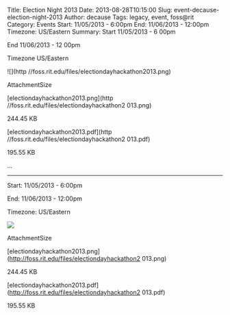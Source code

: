 Title: Election Night 2013
Date: 2013-08-28T10:15:00
Slug: event-decause-election-night-2013
Author: decause
Tags: legacy, event, foss@rit
Category: Events
Start: 11/05/2013 - 6:00pm
End: 11/06/2013 - 12:00pm
Timezone: US/Eastern
Summary: 
	Start  11/05/2013 - 6 00pm

End  11/06/2013 - 12 00pm

Timezone  US/Eastern

![](http //foss.rit.edu/files/electiondayhackathon2013.png)

AttachmentSize

[electiondayhackathon2013.png](http //foss.rit.edu/files/electiondayhackathon2
013.png)

244.45 KB

[electiondayhackathon2013.pdf](http //foss.rit.edu/files/electiondayhackathon2
013.pdf)

195.55 KB

 ... 

---
Start: 11/05/2013 - 6:00pm

End: 11/06/2013 - 12:00pm

Timezone: US/Eastern

![](http://foss.rit.edu/files/electiondayhackathon2013.png)

AttachmentSize

[electiondayhackathon2013.png](http://foss.rit.edu/files/electiondayhackathon2
013.png)

244.45 KB

[electiondayhackathon2013.pdf](http://foss.rit.edu/files/electiondayhackathon2
013.pdf)

195.55 KB

